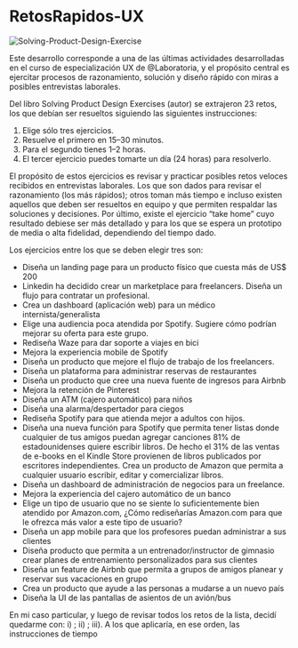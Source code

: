 # RetosRapidos-UX  

![Solving-Product-Design-Exercise](https://image.ibb.co/nbKYkS/DUUc_Wn9_W0_AECn_z.jpg)

Este desarrollo corresponde a una de las últimas actividades desarrolladas en el curso de especialización UX de @Laboratoria, y el propósito central es ejercitar procesos de razonamiento, solución y diseño rápido con miras a posibles entrevistas laborales.

Del libro Solving Product Design Exercises (autor) se extrajeron 23 retos, los que debían ser resueltos siguiendo las siguientes instrucciones:

1. Elige sólo tres ejercicios.
2. Resuelve el primero en 15–30 minutos.
3. Para el segundo tienes 1–2 horas.
4. El tercer ejercicio puedes tomarte un día (24 horas) para resolverlo.

El propósito de estos ejercicios es revisar y practicar posibles retos veloces recibidos en entrevistas laborales. Los que son dados para revisar el razonamiento (los más rápidos); otros toman más tiempo e incluso existen aquellos que deben ser resueltos en equipo y que permiten respaldar las soluciones y decisiones. Por último, existe el ejercicio “take home” cuyo resultado debiese ser más detallado y para los que se espera un prototipo de media o alta fidelidad, dependiendo del tiempo dado.

Los ejercicios entre los que se deben elegir tres son:

* Diseña un landing page para un producto físico que cuesta más de US$ 200
* Linkedin ha decidido crear un marketplace para freelancers. Diseña un flujo para contratar un profesional.
* Crea un dashboard (aplicación web) para un médico internista/generalista
* Elige una audiencia poca atendida por Spotify. Sugiere cómo podrían mejorar su oferta para este grupo.
* Rediseña Waze para dar soporte a viajes en bici
* Mejora la experiencia mobile de Spotify
* Diseña un producto que mejore el flujo de trabajo de los freelancers.
* Diseña un plataforma para administrar reservas de restaurantes
* Diseña un producto que cree una nueva fuente de ingresos para Airbnb
* Mejora la retención de Pinterest
* Diseña un ATM (cajero automático) para niños
* Diseña una alarma/despertador para ciegos
* Rediseña Spotify para que atienda mejor a adultos con hijos.
* Diseña una nueva función para Spotify que permita tener listas donde cualquier de tus amigos puedan agregar canciones
81% de estadounidenses quiere escribir libros. De hecho el 31% de las ventas de e-books en el Kindle Store provienen de libros publicados por escritores independientes. Crea un producto de Amazon que permita a cualquier usuario escribir, editar y comercializar libros.
* Diseña un dashboard de administración de negocios para un freelance.
* Mejora la experiencia del cajero automático de un banco
* Elige un tipo de usuario que no se siente lo suficientemente bien atendido por Amazon.com, ¿Cómo rediseñarías Amazon.com para que le ofrezca más valor a este tipo de usuario?
* Diseña un app mobile para que los profesores puedan administrar a sus clientes
* Diseña producto que permita a un entrenador/instructor de gimnasio crear planes de entrenamiento personalizados para sus clientes
* Diseña un feature de Airbnb que permita a grupos de amigos planear y reservar sus vacaciones en grupo
* Crea un producto que ayude a las personas a mudarse a un nuevo país
* Diseña la UI de las pantallas de asientos de un avión/bus
  
En mi caso particular, y luego de revisar todos los retos de la lista, decidí quedarme con: i) ; ii) ; iii). A los que aplicaría, en ese orden, las instrucciones de tiempo

